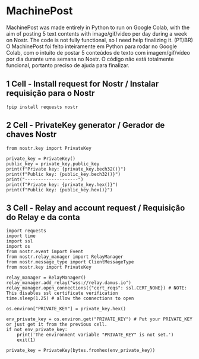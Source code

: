 # MachinePost
MachinePost was made entirely in Python to run on Google Colab, with the aim of posting 5 text contents with image/gif/video per day during a week on Nostr.  The code is not fully functional, so I need help finalizing it. 
(PT/BR) O MachinePost foi feito inteiramente em Python para rodar no Google Colab, com o intuito de postar 5 conteúdos de texto com imagem/gif/vídeo por dia durante uma semana no Nostr. O código não está totalmente funcional, portanto preciso de ajuda para finalizar.

## 1 Cell - Install request for Nostr / Instalar requisição para o Nostr
```
!pip install requests nostr
```

## 2 Cell - PrivateKey generator / Gerador de chaves Nostr
```
from nostr.key import PrivateKey

private_key = PrivateKey()
public_key = private_key.public_key
print(f"Private key: {private_key.bech32()}")
print(f"Public key: {public_key.bech32()}")
print("--------------------")
print(f"Private key: {private_key.hex()}")
print(f"Public key: {public_key.hex()}")
```

## 3 Cell - Relay and account request / Requisição do Relay e da conta
```
import requests
import time
import ssl
import os
from nostr.event import Event
from nostr.relay_manager import RelayManager
from nostr.message_type import ClientMessageType
from nostr.key import PrivateKey

relay_manager = RelayManager()
relay_manager.add_relay("wss://relay.damus.io")
relay_manager.open_connections({"cert_reqs": ssl.CERT_NONE}) # NOTE: This disables ssl certificate verification
time.sleep(1.25) # allow the connections to open

os.environ["PRIVATE_KEY"] = private_key.hex()

env_private_key = os.environ.get("PRIVATE_KEY") # Put your PRIVATE_KEY or just get it from the previous cell.
if not env_private_key:
    print('The environment variable "PRIVATE_KEY" is not set.')
    exit(1)

private_key = PrivateKey(bytes.fromhex(env_private_key))
```
